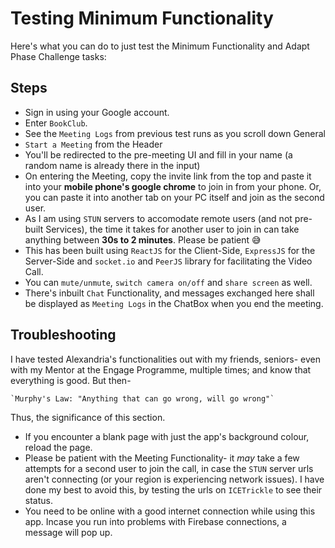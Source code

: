 # Testing Minimum Functionality

Here's what you can do to just test the Minimum Functionality and Adapt Phase Challenge tasks:

## Steps

- Sign in using your Google account.
- Enter `BookClub`.
- See the `Meeting Logs` from previous test runs as you scroll down General
- `Start a Meeting` from the Header
- You'll be redirected to the pre-meeting UI and fill in your name (a random name is already there in the input)
- On entering the Meeting, copy the invite link from the top and paste it into your **mobile phone's google chrome** to join in from your phone. Or, you can paste it into another tab on your PC itself and join as the second user.
- As I am using `STUN` servers to accomodate remote users (and not pre-built Services), the time it takes for another user to join in can take anything between **30s to 2 minutes**. Please be patient 😅
- This has been built using `ReactJS` for the Client-Side, `ExpressJS` for the Server-Side and `socket.io` and `PeerJS` library for facilitating the Video Call.
- You can `mute/unmute`, `switch camera on/off` and `share screen` as well.
- There's inbuilt `Chat` Functionality, and messages exchanged here shall be displayed as `Meeting Logs` in the ChatBox when you end the meeting.

## Troubleshooting

I have tested Alexandria's functionalities out with my friends, seniors- even with my Mentor at the Engage Programme, multiple times; and know that everything is good. But then-

    `Murphy's Law: "Anything that can go wrong, will go wrong"`

Thus, the significance of this section.

- If you encounter a blank page with just the app's background colour, reload the page.
- Please be patient with the Meeting Functionality- it _may_ take a few attempts for a second user to join the call, in case the `STUN` server urls aren't connecting (or your region is experiencing network issues). I have done my best to avoid this, by testing the urls on `ICETrickle` to see their status.
- You need to be online with a good internet connection while using this app. Incase you run into problems with Firebase connections, a message will pop up.
